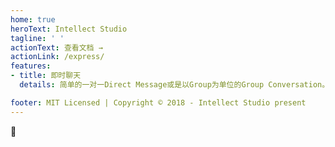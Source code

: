 ```yaml
---
home: true
heroText: Intellect Studio
tagline: ' '
actionText: 查看文档 →
actionLink: /express/
features:
- title: 即时聊天
  details: 简单的一对一Direct Message或是以Group为单位的Group Conversation。

footer: MIT Licensed | Copyright © 2018 - Intellect Studio present 
---
```


:tada:
